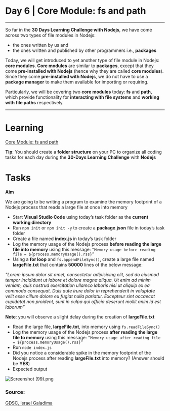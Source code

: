 # Day 6 | Core Module: fs and path

---

So far in the **30 Days Learning Challenge with Nodejs**, we have come across two types of file modules in Nodejs: 

- the ones written by us and
- the ones written and published by other programmers i.e., **packages**

Today, we will get introduced to yet another type of file module in Nodejs: **core modules**. **Core modules** are similar to **packages**, except that they come **pre-installed with Nodejs** (hence why they are called **core modules**). Since they come **pre-installed with Nodejs**, we do not have to use a **package manager** to make them available for importing or requiring.

Particularly, we will be covering two **core modules** today: **fs** and **path,** which provide functionality for **interacting with file systems** and **working with file paths** respectively.

---

# Learning

[Core Module: fs and path](https://www.notion.so/Core-Module-fs-and-path-08354a6cae514b7bb435dc6671db672e)

**Tip**: You should create a **folder structure** on your PC to organize all coding tasks for each day during the **30-Days Learning Challenge** with **Nodejs**

# Tasks

**Aim**

We are going to be writing a program to examine the memory footprint of a Nodejs process that reads a large file at once into memory

- Start **Visual Studio Code** using today’s task folder as the **current working directory**
- Run `npm init` or `npm init -y` to create a **package.json** file in today’s task folder
- Create a file named **index.js** in today’s task folder
- Log the memory usage of the Nodejs process **before reading the large file into memory** using this message: `“Memory usage before reading file = ${process.memoryUsage().rss}”`
- Using a **for loop** and `fs.appendFileSync()`, create a large file named **largeFile.txt** that contains **50000** lines of the below message: 

*"Lorem ipsum dolor sit amet, consectetur adipisicing elit, sed do eiusmod tempor incididunt ut labore et dolore magna aliqua. Ut enim ad minim veniam, quis nostrud exercitation ullamco laboris nisi ut aliquip ex ea commodo consequat. Duis aute irure dolor in reprehenderit in voluptate velit esse cillum dolore eu fugiat nulla pariatur. Excepteur sint occaecat cupidatat non proident, sunt in culpa qui officia deserunt mollit anim id est laborum”*

**Note**: you will observe a slight delay during the creation of **largeFile.txt**
- Read the large file, **largeFile.txt**, into memory using `fs.readFileSync()`
- Log the memory usage of the Nodejs process **after reading the large file to memory** using this message: `“Memory usage after reading file = ${process.memoryUsage().rss}”`
- Run `node index.js`
- Did you notice a considerable spike in the memory footprint of the Nodejs process after reading **largeFile.txt** into memory? (Answer should be **YES**)
- Expected output

![Screenshot (99).png](https://s3-us-west-2.amazonaws.com/secure.notion-static.com/4bf016d5-0b04-45ec-9d2b-acf3f3a91709/Screenshot_(99).png)


### Source:

[GDSC, Israel Galadima](https://israelgaladima.notion.site/Day-2-JavaScript-Refresher-96ecdd77ddb3462ba90ea6f7c83af90b)